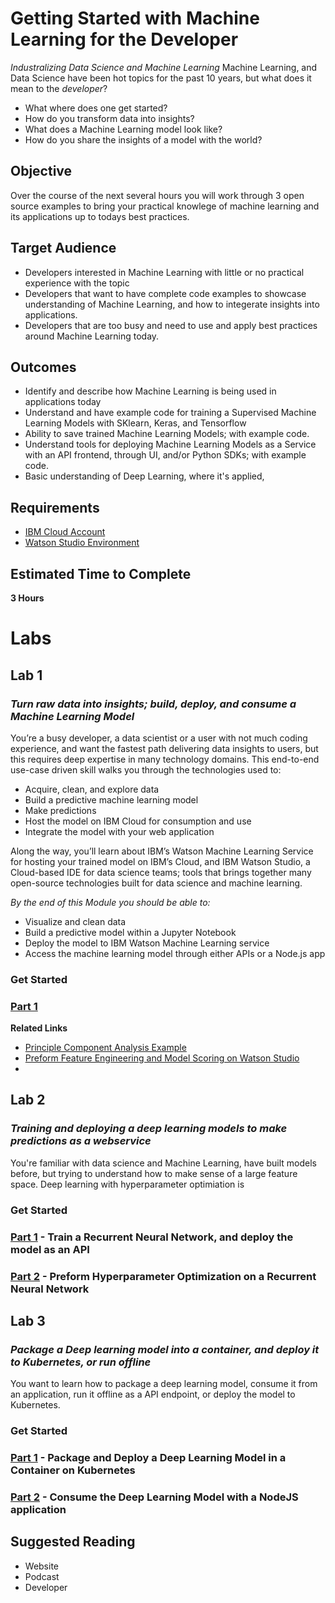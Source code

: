 # Getting Started with Machine Learning for the Developer

*Industralizing Data Science and Machine Learning*
Machine Learning, and Data Science have been hot topics for the past 10 years, but what does it mean to the *developer*? 
- What where does one get started?
- How do you transform data into insights?
- What does a Machine Learning model look like?
- How do you share the insights of a model with the world?

## Objective
Over the course of the next several hours you will work through 3 open source examples to bring your practical knowlege of machine learning and its applications up to todays best practices.

## Target Audience
- Developers interested in Machine Learning with little or no practical experience with the topic
- Developers that want to have complete code examples to showcase understanding of Machine Learning, and how to integerate insights into applications.
- Developers that are too busy and need to use and apply best practices around Machine Learning today.

## Outcomes
- Identify and describe how Machine Learning is being used in applications today
- Understand and have example code for training a Supervised Machine Learning Models with SKlearn, Keras, and Tensorflow
- Ability to save trained Machine Learning Models; with example code.
- Understand tools for deploying Machine Learning Models as a Service with an API frontend, through UI, and/or Python SDKs; with example code.
- Basic understanding of Deep Learning, where it's applied, 

## Requirements
* [IBM Cloud Account]()
* [Watson Studio Environment]()


## Estimated Time to Complete 
**3 Hours**

# Labs

## Lab 1
### _Turn raw data into insights; build, deploy, and consume a Machine Learning Model_

You’re a busy developer, a data scientist or a user with not much coding experience, and want the fastest path delivering data insights to users, but this requires deep expertise in many technology domains. This end-to-end use-case driven skill walks you through the technologies used to:

- Acquire, clean, and explore data
- Build a predictive machine learning model
- Make predictions
- Host the model on IBM Cloud for consumption and use
- Integrate the model with your web application

Along the way, you’ll learn about IBM’s Watson Machine Learning Service for hosting your trained model on IBM’s Cloud, and IBM Watson Studio, a Cloud-based IDE for data science teams; tools that brings together many open-source technologies built for data science and machine learning.


*By the end of this Module you should be able to:*

- Visualize and clean data
- Build a predictive model within a Jupyter Notebook
- Deploy the model to IBM Watson Machine Learning service
- Access the machine learning model through either APIs or a Node.js app

### Get Started
### [Part 1](https://developer.ibm.com/patterns/create-and-deploy-a-scoring-model-to-predict-heartrate-failure/)


**Related Links**
- [Principle Component Analysis Example](https://developer.ibm.com/patterns/deep-dive-into-pca-principal-component-analysis/)
- [Preform Feature Engineering and Model Scoring on Watson Studio](https://developer.ibm.com/patterns/model-mgmt-on-watson-studio-local/)
- 

## Lab 2
### _Training and deploying a deep learning models to make predictions as a webservice_
You're familiar with data science and Machine Learning, have built models before, but trying to understand how to make sense of a large feature space.  Deep learning with hyperparameter optimiation is 

### Get Started
### [Part 1](https://github.com/justinmccoy/timeseries-rnn-lab-part1) - Train a Recurrent Neural Network, and deploy the model as an API
### [Part 2](https://github.com/justinmccoy/timeseries-rnn-lab-part2) - Preform Hyperparameter Optimization on a Recurrent Neural Network


## Lab 3
### _Package a Deep learning model into a container, and deploy it to Kubernetes, or run offline_
You want to learn how to package a deep learning model, consume it from an application, run it offline as a API endpoint, or deploy the model to Kubernetes.
### Get Started
### [Part 1]() - Package and Deploy a Deep Learning Model in a Container on Kubernetes
### [Part 2]() - Consume the Deep Learning Model with a NodeJS application 


## Suggested Reading
- Website
- Podcast
- Developer
